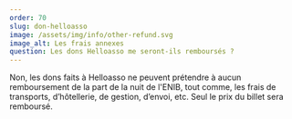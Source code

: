 ```yaml
---
order: 70
slug: don-helloasso
image: /assets/img/info/other-refund.svg
image_alt: Les frais annexes
question: Les dons Helloasso me seront-ils remboursés ?
---
```


Non, les dons faits à Helloasso ne peuvent prétendre à aucun remboursement de la part de la nuit de l'ENIB, tout comme, les frais de transports, d’hôtellerie, de gestion, d’envoi, etc. Seul le prix du billet sera remboursé.
